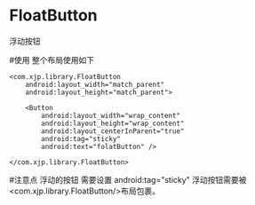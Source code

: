 # FloatButton
浮动按钮

#使用
整个布局使用如下

<RelativeLayout xmlns:android="http://schemas.android.com/apk/res/android"
    xmlns:test="http://schemas.android.com/apk/res-to/com.example.xjp.test.MyTextView"
    android:layout_width="match_parent"
    android:layout_height="match_parent"
    android:paddingBottom="@dimen/activity_vertical_margin"
    android:paddingLeft="@dimen/activity_horizontal_margin"
    android:paddingRight="@dimen/activity_horizontal_margin"
    android:paddingTop="@dimen/activity_vertical_margin">

    <com.xjp.library.FloatButton
        android:layout_width="match_parent"
        android:layout_height="match_parent">

        <Button
            android:layout_width="wrap_content"
            android:layout_height="wrap_content"
            android:layout_centerInParent="true"
            android:tag="sticky"
            android:text="folatButton" />

    </com.xjp.library.FloatButton>

</RelativeLayout>

#注意点
浮动的按钮 需要设置  android:tag="sticky"
浮动按钮需要被 <com.xjp.library.FloatButton/>布局包裹。
